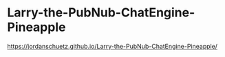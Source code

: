 # Larry-the-PubNub-ChatEngine-Pineapple

https://jordanschuetz.github.io/Larry-the-PubNub-ChatEngine-Pineapple/
